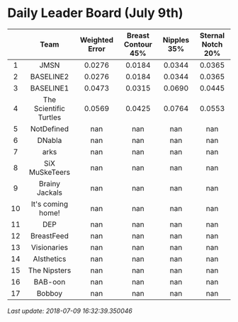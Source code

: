 # Daily Leader Board (July 9th)

|| Team | Weighted Error | Breast Contour 45% | Nipples 35% | Sternal Notch 20% |
| :---: | :---: | :---: | :---: | :---: | :---: |
| 1 | JMSN | 0.0276 | 0.0184 | 0.0344 | 0.0365 |
| 2 | BASELINE2 | 0.0276 | 0.0184 | 0.0344 | 0.0365 |
| 3 | BASELINE1 | 0.0473 | 0.0315 | 0.0690 | 0.0445 |
| 4 | The Scientific Turtles | 0.0569 | 0.0425 | 0.0764 | 0.0553 |
| 5 | NotDefined | nan | nan | nan | nan |
| 6 | DNabla | nan | nan | nan | nan |
| 7 | arks | nan | nan | nan | nan |
| 8 | SiX MuSkeTeers | nan | nan | nan | nan |
| 9 | Brainy Jackals | nan | nan | nan | nan |
| 10 | It's coming home! | nan | nan | nan | nan |
| 11 | DEP | nan | nan | nan | nan |
| 12 | BreastFeed | nan | nan | nan | nan |
| 13 | Visionaries | nan | nan | nan | nan |
| 14 | AIsthetics | nan | nan | nan | nan |
| 15 | The Nipsters | nan | nan | nan | nan |
| 16 | BAB-oon | nan | nan | nan | nan |
| 17 | Bobboy | nan | nan | nan | nan |

*Last update: 2018-07-09 16:32:39.350046*